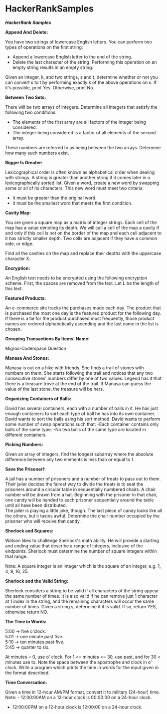 # HackerRankSamples
***HackerRank Samples***

**Append And Delete:**

You have two strings of lowercase English letters. You can perform two types of operations on the first string:
- Append a lowercase English letter to the end of the string.
- Delete the last character of the string. Performing this operation on an empty string results in an empty string.

Given an integer, k, and two strings, s and t, determine whether or not you can convert s to t by performing exactly k of the above operations on s. If it's possible, print Yes. Otherwise, print No.

**Between Two Sets:**

There will be two arrays of integers. Determine all integers that satisfy the following two conditions:
- The elements of the first array are all factors of the integer being considered.
- The integer being considered is a factor of all elements of the second array.

These numbers are referred to as being between the two arrays. Determine how many such numbers exist.

**Bigger Is Greater:**

Lexicographical order is often known as alphabetical order when dealing with strings. A string is greater than another string if it comes later in a lexicographically 
sorted list. Given a word, create a new word by swapping some or all of its characters. This new word must meet two criteria:
- It must be greater than the original word.
- It must be the smallest word that meets the first condition.

**Cavity Map:**

You are given a square map as a matrix of integer strings. Each cell of the map has a value denoting its depth. We will call a cell of the map a cavity if and only if this cell is not on the border of the map and each cell adjacent to it has strictly smaller depth. Two cells are adjacent if they have a common side, or edge.

Find all the cavities on the map and replace their depths with the uppercase character X.

**Encryption:**

An English text needs to be encrypted using the following encryption scheme. First, the spaces are removed from the text. Let L be the length of this text.

**Featured Products:**

An e-commerce site tracks the purchases made each day. The product that is purchased the most one day is the featured product for the following day. If there is a tie for
the product purchased most frequently, those product names are ordered alphabetically ascending and the last name in the list is chosen.

**Grouping Transactions By Items' Name:**

Migros-Coderspace Question

**Manasa And Stones:**

Manasa is out on a hike with friends. She finds a trail of stones with numbers on them. She starts following the trail and notices that any two consecutive stones' numbers differ by one of two values. Legend has it that there is a treasure trove at the end of the trail. If Manasa can guess the value of the last stone, the treasure will be hers.

**Organizing Containers of Balls:**

David has several containers, each with a number of balls in it. He has just enough containers to sort each type of ball he has into its own container. 
David wants to sort the balls using his sort method. David wants to perform some number of swap operations such that:
-Each container contains only balls of the same type.
-No two balls of the same type are located in different containers.

**Picking Numbers:**

Given an array of integers, find the longest subarray where the absolute difference between any two elements is less than or equal to 1.

**Save the Prisoner!:**

A jail has a number of prisoners and a number of treats to pass out to them. Their jailer decides the fairest way to divide the treats is to seat the prisoners 
around a circular table in sequentially numbered chairs. A chair number will be drawn from a hat. Beginning with the prisoner in that chair, one candy will be 
handed to each prisoner sequentially around the table until all have been distributed.  
The jailer is playing a little joke, though. The last piece of candy looks like all the others, but it tastes awful. Determine the chair number occupied by the prisoner 
who will receive that candy.

**Sherlock and Squares:**

Watson likes to challenge Sherlock's math ability. He will provide a starting and ending value that describe a range of integers, inclusive of the endpoints. Sherlock must determine the number of square integers within that range.

Note: A square integer is an integer which is the square of an integer, e.g. 1, 4, 9, 16, 25.

**Sherlock and the Valid String:**

Sherlock considers a string to be valid if all characters of the string appear the same number of times. It is also valid if he can remove just 1 character at 1 index 
in the string, and the remaining characters will occur the same number of times. Given a string s, determine if it is valid. If so, return YES, otherwise return NO.

**The Time in Words:**

5:00 -> five o'clock.  
5:01 -> one minute past five.  
5:10 -> ten minutes past five.  
5:45 -> quarter to six.  

At minutes = 0, use o' clock. For 1 <= minutes <= 30, use past, and for 30 < minutes use to. Note the space between the apostrophe and clock in o' clock. 
Write a program which prints the time in words for the input given in the format described.

**Time Conversation:**

Given a time in 12-hour AM/PM format, convert it to military (24-hour) time.  
Note: - 12:00:00AM on a 12-hour clock is 00:00:00 on a 24-hour clock.
- 12:00:00PM on a 12-hour clock is 12:00:00 on a 24-hour clock.
